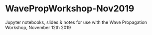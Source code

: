 # WavePropWorkshop-Nov2019
Jupyter notebooks, slides & notes for use with the Wave Propagation Workshop, November 12th 2019
